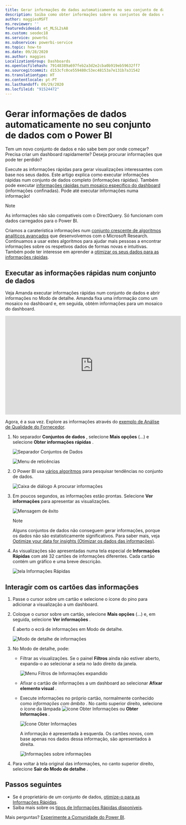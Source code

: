 ```yaml
---
title: Gerar informações de dados automaticamente no seu conjunto de dados
description: Saiba como obter informações sobre os conjuntos de dados e os mosaicos do dashboard.
author: maggiesMSFT
ms.reviewer: ''
featuredvideoid: et_MLSL2sA8
ms.custom: seodec18
ms.service: powerbi
ms.subservice: powerbi-service
ms.topic: how-to
ms.date: 09/28/2020
ms.author: maggies
LocalizationGroup: Dashboards
ms.openlocfilehash: 79148389a697feb2a3d2e2cba0b919eb59632ff7
ms.sourcegitcommit: d153cfc0ce559480c53ec48153a7e131b7a31542
ms.translationtype: HT
ms.contentlocale: pt-PT
ms.lasthandoff: 09/29/2020
ms.locfileid: "91524472"
---
```

# <a name="generate-data-insights-on-your-dataset-automatically-with-power-bi"></a>Gerar informações de dados automaticamente no seu conjunto de dados com o Power BI
Tem um novo conjunto de dados e não sabe bem por onde começar?  Precisa criar um dashboard rapidamente?  Deseja procurar informações que pode ter perdido?

Execute as informações rápidas para gerar visualizações interessantes com base nos seus dados. Este artigo explica como executar informações rápidas num conjunto de dados completo (informações rápidas). Também pode executar [informações rápidas num mosaico específico do dashboard](../consumer/end-user-insights.md) (informações confinadas). Pode até executar informações numa informação!

> [!NOTE]
> As informações não são compatíveis com o DirectQuery. Só funcionam com dados carregados para o Power BI.
> 

Criamos a caraterística informações num [conjunto crescente de algoritmos analíticos avançados](../consumer/end-user-insight-types.md) que desenvolvemos com o Microsoft Research. Continuamos a usar estes algoritmos para ajudar mais pessoas a encontrar informações sobre os respetivos dados de formas novas e intuitivas. Também pode ter interesse em aprender a [otimizar os seus dados para as informações rápidas](service-insights-optimize.md).

## <a name="run-quick-insights-on-a-dataset"></a>Executar as informações rápidas num conjunto de dados
Veja Amanda executar informações rápidas num conjunto de dados e abrir informações no Modo de detalhe. Amanda fixa uma informação como um mosaico no dashboard e, em seguida, obtém informações para um mosaico do dashboard.

<iframe width="560" height="315" src="https://www.youtube.com/embed/et_MLSL2sA8" frameborder="0" allowfullscreen></iframe>


Agora, é a sua vez. Explore as informações através do [exemplo de Análise de Qualidade do Fornecedor](sample-supplier-quality.md).

1. No separador **Conjuntos de dados** , selecione **Mais opções** (...) e selecione **Obter informações rápidas** .
   
    ![Separador Conjuntos de Dados](media/service-insights/power-bi-ellipses.png)
   
    ![Menu de reticências](media/service-insights/power-bi-tab.png)
2. O Power BI usa [vários algoritmos](../consumer/end-user-insight-types.md) para pesquisar tendências no conjunto de dados.
   
    ![Caixa de diálogo A procurar informações](media/service-insights/pbi_autoinsightssearching.png)
3. Em poucos segundos, as informações estão prontas.  Selecione **Ver informações** para apresentar as visualizações.
   
    ![Mensagem de êxito](media/service-insights/pbi_autoinsightsuccess.png)
   
    > [!NOTE]
    > Alguns conjuntos de dados não conseguem gerar informações, porque os dados não são estatisticamente significativos.  Para saber mais, veja [Optimize your data for insights (Otimizar os dados das informações)](service-insights-optimize.md).
    > 
    
4. As visualizações são apresentadas numa tela especial de **Informações Rápidas** com até 32 cartões de informações diferentes. Cada cartão contém um gráfico e uma breve descrição.
   
    ![tela Informações Rápidas](media/service-insights/power-bi-insights.png)

## <a name="interact-with-the-insight-cards"></a>Interagir com os cartões das informações

1. Passe o cursor sobre um cartão e selecione o ícone do pino para adicionar a visualização a um dashboard.

2. Coloque o cursor sobre um cartão, selecione **Mais opções** (…) e, em seguida, selecione **Ver informações** . 

    É aberto o ecrã de informações em Modo de detalhe.
   
    ![Modo de detalhe de informações](media/service-insights/power-bi-insight-focus.png)
3. No Modo de detalhe, pode:
   
   * Filtrar as visualizações. Se o painel **Filtros** ainda não estiver aberto, expanda-o ao selecionar a seta no lado direito da janela.

       ![Menu Filtros de Informações expandido](media/service-insights/power-bi-insights-filter-new.png)
   * Afixar o cartão de informações a um dashboard ao selecionar **Afixar elemento visual** .
   * Execute informações no próprio cartão, normalmente conhecido como *informações com âmbito* . No canto superior direito, selecione o ícone da lâmpada ![ícone Obter Informações](media/service-insights/power-bi-bulb-icon.png) ou **Obter Informações** .
     
       ![Ícone Obter Informações](media/service-insights/pbi-autoinsights-tile.png)
     
     A informação é apresentada à esquerda. Os cartões novos, com base apenas nos dados dessa informação, são apresentados à direita.
     
       ![Informações sobre informações](media/service-insights/power-bi-insights-on-insights-new.png)
4. Para voltar à tela original das informações, no canto superior direito, selecione **Sair do Modo de detalhe** .

## <a name="next-steps"></a>Passos seguintes
- Se é proprietário de um conjunto de dados, [otimize-o para as Informações Rápidas](service-insights-optimize.md).
- Saiba mais sobre os [tipos de Informações Rápidas disponíveis](../consumer/end-user-insight-types.md).

Mais perguntas? [Experimente a Comunidade do Power BI](https://community.powerbi.com/).
